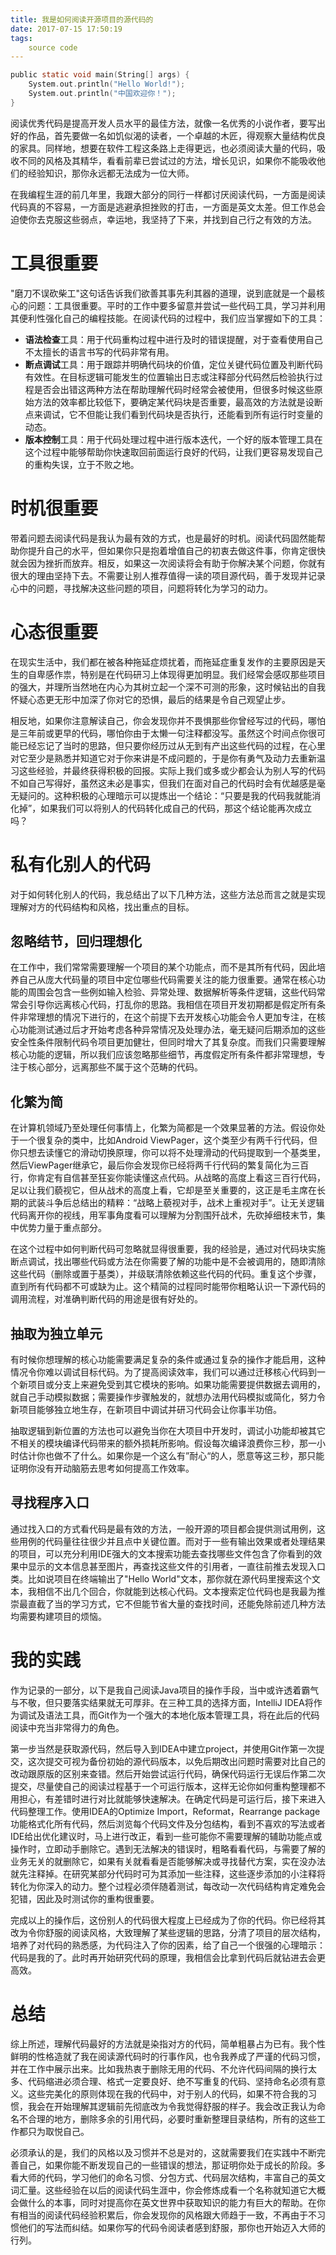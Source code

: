 ```yaml
---
title: 我是如何阅读开源项目的源代码的
date: 2017-07-15 17:50:19
tags:
    source code
---
```

```C
public static void main(String[] args) {
    System.out.println("Hello World!");
    System.out.println("中国欢迎你！");
}
```
阅读优秀代码是提高开发人员水平的最佳方法，就像一名优秀的小说作者，要写出好的作品，首先要做一名如饥似渴的读者，一个卓越的木匠，得观察大量结构优良的家具。同样地，想要在软件工程这条路上走得更远，也必须阅读大量的代码，吸收不同的风格及其精华，看看前辈已尝试过的方法，增长见识，如果你不能吸收他们的经验知识，那你永远都无法成为一位大师。

在我编程生涯的前几年里，我跟大部分的同行一样都讨厌阅读代码，一方面是阅读代码真的不容易，一方面是逃避承担挫败的打击，一方面是英文太差。但工作总会迫使你去克服这些弱点，幸运地，我坚持了下来，并找到自己行之有效的方法。

# 工具很重要
"磨刀不误砍柴工"这句话告诉我们欲善其事先利其器的道理，说到底就是一个最核心的问题：工具很重要。平时的工作中要多留意并尝试一些代码工具，学习并利用其便利性强化自己的编程技能。在阅读代码的过程中，我们应当掌握如下的工具：

- **语法检查**工具：用于代码重构过程中进行及时的错误提醒，对于查看使用自己不太擅长的语言书写的代码非常有用。
- **断点调试**工具：用于跟踪并明确代码块的价值，定位关键代码位置及判断代码有效性。在目标逻辑可能发生的位置输出日志或注释部分代码然后检验执行过程是否会出错这两种方法在帮助理解代码时经常会被使用，但很多时候这些原始方法的效率都比较低下，要确定某代码块是否重要，最高效的方法就是设断点来调试，它不但能让我们看到代码块是否执行，还能看到所有运行时变量的动态。
- **版本控制**工具：用于代码处理过程中进行版本迭代，一个好的版本管理工具在这个过程中能够帮助你快速取回前面运行良好的代码，让我们更容易发现自己的重构失误，立于不败之地。

# 时机很重要
带着问题去阅读代码是我认为最有效的方式，也是最好的时机。阅读代码固然能帮助你提升自己的水平，但如果你只是抱着增值自己的初衷去做这件事，你肯定很快就会因为挫折而放弃。相反，如果这一次阅读将会有助于你解决某个问题，你就有很大的理由坚持下去。不需要让别人推荐值得一读的项目源代码，善于发现并记录心中的问题，寻找解决这些问题的项目，问题将转化为学习的动力。

# 心态很重要
在现实生活中，我们都在被各种拖延症烦扰着，而拖延症重复发作的主要原因是天生的自卑感作祟，特别是在代码研习上体现得更加明显。我们经常会感叹那些项目的强大，并理所当然地在内心为其树立起一个深不可测的形象，这时候钻出的自我怀疑心态更无形中加深了你对它的恐惧，最后的结果是令自己观望止步。

相反地，如果你注意解读自己，你会发现你并不畏惧那些你曾经写过的代码，哪怕是三年前或更早的代码，哪怕你由于太懒一句注释都没写。虽然这个时间点你很可能已经忘记了当时的思路，但只要你经历过从无到有产出这些代码的过程，在心里对它至少是熟悉并知道它对于你来讲是不成问题的，于是你有勇气及动力去重新温习这些经验，并最终获得积极的回报。实际上我们或多或少都会认为别人写的代码不如自己写得好，虽然这未必是事实，但我们在面对自己的代码时会有优越感是毫无疑问的。这种积极的心理暗示可以提炼出一个结论：“只要是我的代码我就能消化掉”，如果我们可以将别人的代码转化成自己的代码，那这个结论能再次成立吗？

# 私有化别人的代码
对于如何转化别人的代码，我总结出了以下几种方法，这些方法总而言之就是实现理解对方的代码结构和风格，找出重点的目标。

## 忽略结节，回归理想化
在工作中，我们常常需要理解一个项目的某个功能点，而不是其所有代码，因此培养自己从庞大代码量的项目中定位哪些代码需要关注的能力很重要。通常在核心功能的周围会包含一些例如输入检验、异常处理、数据解析等条件逻辑，这些代码常常会引导你远离核心代码，打乱你的思路。我相信在项目开发初期都是假定所有条件非常理想的情况下进行的，在这个前提下去开发核心功能会令人更加专注，在核心功能测试通过后才开始考虑各种异常情况及处理办法，毫无疑问后期添加的这些安全性条件限制代码令项目更加健壮，但同时增大了其复杂度。而我们只需要理解核心功能的逻辑，所以我们应该忽略那些细节，再度假定所有条件都非常理想，专注于核心部分，远离那些不属于这个范畴的代码。

## 化繁为简
在计算机领域乃至处理任何事情上，化繁为简都是一个效果显著的方法。假设你处于一个很复杂的类中，比如Android ViewPager，这个类至少有两千行代码，但你只想去读懂它的滑动切换原理，你可以将不处理滑动的代码提取到一个基类里，然后ViewPager继承它，最后你会发现你已经将两千行代码的繁复简化为三百行，你肯定有自信甚至狂妄你能读懂这点代码。从战略的高度上看这三百行代码，足以让我们藐视它，但从战术的高度上看，它却是至关重要的，这正是毛主席在长期的武装斗争后总结出的精粹：“战略上藐视对手，战术上重视对手”。让无关逻辑代码离开你的视线，用军事角度看可以理解为分割围歼战术，先砍掉细枝末节，集中优势力量于重点部分。

在这个过程中如何判断代码可忽略就显得很重要，我的经验是，通过对代码块实施断点调试，找出哪些代码或方法在你需要了解的功能中是不会被调用的，随即清除这些代码（删除或置于基类），并级联清除依赖这些代码的代码。重复这个步骤，直到所有代码都不可或缺为止。这个精简的过程同时能带你粗略认识一下源代码的调用流程，对准确判断代码的用途是很有好处的。

## 抽取为独立单元
有时候你想理解的核心功能需要满足复杂的条件或通过复杂的操作才能启用，这种情况令你难以调试目标代码。为了提高阅读效率，我们可以通过迁移核心代码到一个新项目或分支上来避免受到其它模块的影响。如果功能需要提供数据去调用的，就自己手动模拟数据；需要操作步骤触发的，就想办法用代码模拟或简化，努力令新项目能够独立地生存，在新项目中调试并研习代码会让你事半功倍。

抽取逻辑到新位置的方法也可以避免当你在大项目中开发时，调试小功能却被其它不相关的模块编译代码带来的额外损耗所影响。假设每次编译浪费你三秒，那一小时估计你也做不了什么。如果你是一个这么有”耐心“的人，愿意等这三秒，那只能证明你没有开动脑筋去思考如何提高工作效率。

## 寻找程序入口
通过找入口的方式看代码是最有效的方法，一般开源的项目都会提供测试用例，这些用例的代码量往往很少并且点中关键位置。而对于一些有输出效果或者处理结果的项目，可以充分利用IDE强大的文本搜索功能去查找哪些文件包含了你看到的效果中显示的文本信息甚至图片，再查找这些文件的引用者，一直往前推去发现入口类。比如说项目在终端输出了"Hello World"文本，那你就在源代码里搜索这个文本，我相信不出几个回合，你就能到达核心代码。文本搜索定位代码也是我最为推崇最直截了当的学习方式，它不但能节省大量的查找时间，还能免除前述几种方法均需要构建项目的烦恼。

# 我的实践
作为记录的一部分，以下是我自己阅读Java项目的操作手段，当中或许透着霸气与不敬，但只要落实结果就无可厚非。在三种工具的选择方面，IntelliJ IDEA将作为调试及语法工具，而Git作为一个强大的本地化版本管理工具，将在此后的代码阅读中充当非常得力的角色。

第一步当然是获取源代码，然后导入到IDEA中建立project，并使用Git作第一次提交，这次提交可视为备份初始的源代码版本，以免后期改出问题时需要对比自己的改动跟原版的区别来查错。然后开始尝试运行代码，确保代码运行无误后作第二次提交，尽量使自己的阅读过程基于一个可运行版本，这样无论你如何重构整理都不用担心，有差错时进行对比就能够快速解决。在确定代码是可运行后，接下来进入代码整理工作。使用IDEA的Optimize Import，Reformat，Rearrange package功能格式化所有代码，然后浏览每个代码文件及分包结构，看到不喜欢的写法或者IDE给出优化建议时，马上进行改正，看到一些可能你不需要理解的辅助功能点或操作时，立即动手删除它。遇到无法解决的错误时，粗略看看代码，与需要了解的业务无关的就删除它，如果有关就看看是否能够解决或寻找替代方案，实在没办法就先注释掉。在研究某部分代码时可为其添加一些注释，这些逐步添加的小注释将转化为你深入的动力。整个过程必须伴随着测试，每改动一次代码结构肯定难免会犯错，因此及时测试你的重构很重要。

完成以上的操作后，这份别人的代码很大程度上已经成为了你的代码。你已经将其改为令你舒服的阅读风格，大致理解了某些逻辑的思路，分清了项目的层次结构，培养了对代码的熟悉感，为代码注入了你的因素，给了自己一个很强的心理暗示：代码是我的了。此时再开始研究代码的原理，我相信会比拿到代码后就钻进去会更高效。

# 总结
综上所述，理解代码最好的方法就是染指对方的代码，简单粗暴占为已有。我个性鲜明的性格造就了我在阅读源代码时的行事作风，也令我养成了严谨的代码习惯，并在工作中展示出来。比如我热衷于删除无用的代码、不允许代码间隔的换行太多、代码缩进必须合理、格式一定要良好、绝不写重复的代码、坚持命名必须有意义。这些完美化的原则体现在我的代码中，对于别人的代码，如果不符合我的习惯，我会在开始理解其逻辑前先彻底改为令我觉得舒服的样子。我会改正我认为命名不合理的地方，删除多余的引用代码，必要时重新整理目录结构，所有的这些工作都只为取悦自己。

必须承认的是，我们的风格以及习惯并不总是对的，这就需要我们在实践中不断完善自己，如果你能不断发现自己的一些错误的想法，那证明你处于成长的阶段。多看大师的代码，学习他们的命名习惯、分包方式、代码层次结构，丰富自己的英文词汇量。这些经验在以后的阅读代码生涯中，你会修炼成看一个名称就知道它大概会做什么的本事，同时对提高你在英文世界中获取知识的能力有巨大的帮助。在你有相当的阅读代码经验积累后，你会发现你的风格跟大师趋于一致，不再由于不习惯他们的写法而纠结。如果你写的代码令阅读者感到舒服，那你也开始迈入大师的行列。
